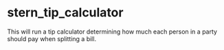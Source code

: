 # stern_tip_calculator
This will run a tip calculator determining how much each person in a party should pay when splitting a bill.

